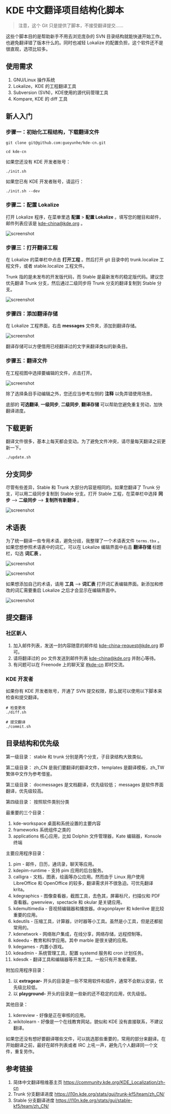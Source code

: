 # KDE 中文翻译项目结构化脚本

> 注意，这个 Git 只是提供了脚本，不接受翻译提交……

这些个脚本目的是帮助新手不用去浏览庞杂的 SVN 目录结构就能快速开始工作。也避免翻译错了版本什么的。同时也减轻 Lokalize 的配置负担，这个软件还不是很直观，选项比较多。

## 使用需求

1. GNU/Linux 操作系统
2. Lokalize，KDE 的工程翻译工具
3. Subversion (SVN)，KDE使用的源代码管理工具
4. Kompare, KDE 的 diff 工具

## 新人入门

### 步骤一：初始化工程结构，下载翻译文件

```shell
git clone git@github.com:guoyunhe/kde-cn.git

cd kde-cn
```

如果您还没有 KDE 开发者账号：

```shell
./init.sh
```

如果您已有 KDE 开发者账号，请运行：

```shell
./init.sh --dev
```

### 步骤二：配置 Lokalize

打开 Lokalize 程序，在菜单里选 **配置** > **配置 Lokalize** 。填写您的醒目和邮件，邮件列表应该是 kde-china@kde.org 。

![screenshot](img/lokalize-config.png)

### 步骤三：打开翻译工程

在 Lokalize 的菜单栏中点击 **打开工程** 。然后打开 git 目录中的 trunk.localize 工程文件，或者 stable.localize 工程文件。

Trunk 指的是未发布的开发版代码，而 Stable 是最新发布的稳定版代码。建议您优先翻译 Trunk 分支，然后通过二级同步将 Trunk 分支的翻译复制到 Stable 分支。

![screenshot](img/lokalize-project.png)

### 步骤四：添加翻译存储

在 Lokalize 工程界面，右击 **messages** 文件夹，添加到翻译存储。

![screenshot](img/lokalize-memory.png)

翻译存储可以方便借用已经翻译过的文字来翻译类似的新条目。

### 步骤五：翻译文件

在工程视图中选择要编辑的文件，点击打开。

![screenshot](img/lokalize-editor.png)

除了选择条目手动编辑之外，您还应当参考左侧的 **注释** 以免弄错使用场景。

底部的 **可选翻译**, **一级同步**, **二级同步**, **翻译存储** 可以帮助您避免重复劳动，加快翻译进度。


## 下载更新

翻译文件很多，基本上每天都会变动。为了避免文件冲突，请尽量每天翻译之前更新一下。

```shell
./update.sh
```

## 分支同步

尽管有些差异，Stable 和 Trunk 大部分内容是相同的。如果您翻译了 Trunk 分支，可以用二级同步复制到 Stable 分支。打开 Stable 工程，在菜单栏中选择 **同步** --> **二级同步** --> **复制所有新翻译** 。

![screenshot](img/lokalize-sync.png)

## 术语表

为了统一翻译一些专用术语，避免分歧，我整理了一个术语表文件 `terms.tbx` 。如果您想参照术语表中的词汇，可以在 Lokalize 编辑界面中右击 **翻译存储** 标题栏，勾选 **词汇表** 。

![screenshot](img/lokalize-use-terms.png)

![screenshot](img/lokalize-use-terms2.png)

如果想添加自己的术语，请用 **工具** --> **词汇表** 打开词汇表编辑界面。新添加和修改的词汇需要重启 Lokalize 之后才会显示在编辑界面中。

![screenshot](img/lokalize-terms.png)


## 提交翻译

### 社区新人

1. 加入邮件列表，发送一封内容随意的邮件给 <kde-china-request@kde.org> 即可。
2. 请将翻译过的 po 文件发送到邮件列表 <kde-china@kde.org> 并耐心等待。
3. 有问题可以在 Freenode 上的聊天室 [#kde-cn](https://webchat.freenode.net/?channels=#kde-cn) 即时交流。

### KDE 开发者

如果你有 KDE 开发者账号，开通了 SVN 提交权限，那么就可以使用以下脚本来检查和提交翻译。

```shell
# 检查更改
./diff.sh

# 提交翻译
./commit.sh
```

## 目录结构和优先级

第一级目录： stable 和 trunk 分别是两个分支，子目录结构大致类似。

第二级目录： zh_CN 是我们要翻译的翻译文件，templates 是翻译模板，zh_TW 繁体中文作为参考借鉴。

第三级目录： docmessages 是文档翻译，优先级较低； messages 是软件界面翻译，优先级较高。

第四级目录： 按照软件类别分类

最重要的三个目录：

1. kde-workspace 桌面和系统设置的主要内容
2. frameworks 系统组件之类的
3. applications 核心应用，比如 Dolphin 文件管理器，Kate 编辑器，Konsole 终端

主要应用程序目录：

1. pim - 邮件，日历，通讯录，聊天等应用。
2. kdepim-runtime - 支持 pim 应用的后台服务。
3. calligra - 文档，图表，绘画等办公应用。然而由于 Linux 用户使用 LibreOffice 和 OpenOffice 的较多，翻译需求并不很急迫。可优先翻译 krita。
4. kdegraphics - 图像查看器，截图工具，去色其，屏幕标尺，扫描仪和 PDF 查看器。gwenview，spectacle 和 okular 是关键应用。
5. kdemultimedia - 音视频编辑器和播放器。dragonplayer 和 kdenlive 是比较重要的应用。
6. kdeutils - 压缩工具，计算器，计时器等小工具。虽然是小工具，但是还都挺常用的。
7. kdenetwork - 网络账户集成，在线分享，网络存储，远程控制等。
8. kdeedu - 教育和科学应用。其中 marble 是很关键的应用。
9. kdegames - 内置小游戏。
10. kdeadmin - 系统管理工具，配置 systemd 服务和 cron 计划任务。
11. kdesdk - 翻译工具和编辑器等开发工具。一般只有开发者需要。

附加应用程序目录：

1. 以 **extragear-** 开头的目录是一些不常用软件和插件，通常不会默认安装，优先级比较低。
2. 以 **playground-** 开头的目录是一些新的还不稳定的应用，优先级低。

其他目录：

1. kdereview - 好像是正在审核的应用。
2. wikitolearn - 好像是一个在线教育网站，貌似和 KDE 没有直接联系，不建议翻译。


如果您还没有想好要翻译哪些文件，可以挑选那些重要的，常用的部分来翻译。在开始翻译之前，最好在邮件列表或者 IRC 上吼一声，避免几个人翻译同一个文件，重复劳作。


## 参考链接

1. 简体中文翻译租维基主页 <https://community.kde.org/KDE_Localization/zh-cn>
2. Trunk 分支翻译进度 <https://l10n.kde.org/stats/gui/trunk-kf5/team/zh_CN/>
3. Stable 分支翻译进度 <https://l10n.kde.org/stats/gui/stable-kf5/team/zh_CN/>
